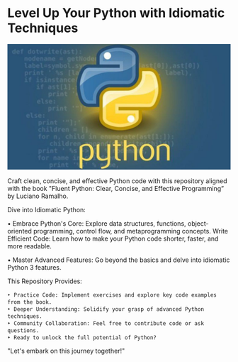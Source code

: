 # Level Up Your Python with Idiomatic Techniques

![RepositoryCoverImage](CoverImageRepo.jpg)

Craft clean, concise, and effective Python code with this repository aligned with the book "Fluent Python: Clear, Concise, and Effective Programming” by Luciano Ramalho.

Dive into Idiomatic Python:

• Embrace Python's Core: Explore data structures, functions, object-oriented programming, control flow, and metaprogramming concepts.
Write Efficient Code: Learn how to make your Python code shorter, faster, and more readable.

• Master Advanced Features: Go beyond the basics and delve into idiomatic Python 3 features.

This Repository Provides:

	‣ Practice Code: Implement exercises and explore key code examples from the book.
	‣ Deeper Understanding: Solidify your grasp of advanced Python techniques.
	‣ Community Collaboration: Feel free to contribute code or ask questions.
	‣ Ready to unlock the full potential of Python?

"Let's embark on this journey together!"
